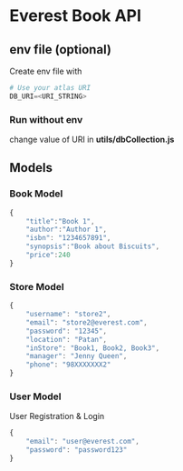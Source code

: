 # Everest Book API
## env file (optional)
Create env file with
```python
# Use your atlas URI
DB_URI=<URI_STRING>
```
### Run without env
change value of URI in **utils/dbCollection.js**


## Models
### Book Model
```javascript
{
    "title":"Book 1",
    "author":"Author 1",
    "isbn": "1234657891",
    "synopsis":"Book about Biscuits",
    "price":240
}
```

### Store Model
```javascript
{
    "username": "store2",
    "email": "store2@everest.com",
    "password": "12345",
    "location": "Patan",
    "inStore": "Book1, Book2, Book3",
    "manager": "Jenny Queen",
    "phone": "98XXXXXXX2"
}
```

### User Model
User Registration & Login
```javascript
{
    "email": "user@everest.com",
    "password": "password123"
}
```

